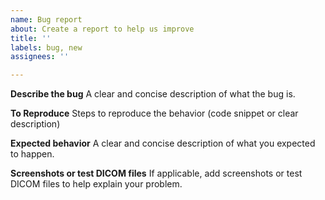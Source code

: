 ```yaml
---
name: Bug report
about: Create a report to help us improve
title: ''
labels: bug, new
assignees: ''

---
```


**Describe the bug**
A clear and concise description of what the bug is.

**To Reproduce**
Steps to reproduce the behavior (code snippet or clear description)

**Expected behavior**
A clear and concise description of what you expected to happen.

**Screenshots or test DICOM files**
If applicable, add screenshots or test DICOM files to help explain your problem.
